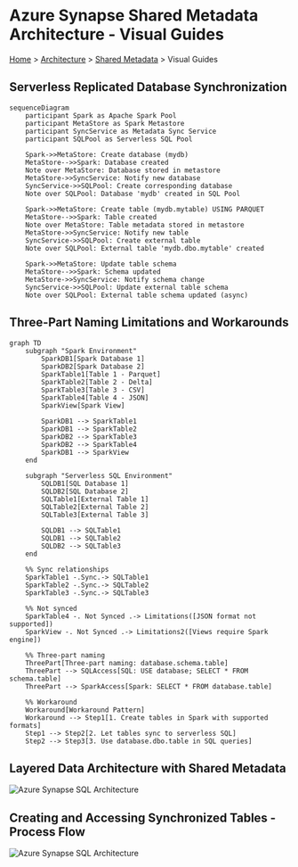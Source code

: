 # Azure Synapse Shared Metadata Architecture - Visual Guides

[Home](/README.md) > [Architecture](../README.md) > [Shared Metadata](README.md) > Visual Guides

## Serverless Replicated Database Synchronization

```mermaid
sequenceDiagram
    participant Spark as Apache Spark Pool
    participant MetaStore as Spark Metastore
    participant SyncService as Metadata Sync Service
    participant SQLPool as Serverless SQL Pool
    
    Spark->>MetaStore: Create database (mydb)
    MetaStore-->>Spark: Database created
    Note over MetaStore: Database stored in metastore
    MetaStore->>SyncService: Notify new database
    SyncService->>SQLPool: Create corresponding database
    Note over SQLPool: Database 'mydb' created in SQL Pool
    
    Spark->>MetaStore: Create table (mydb.mytable) USING PARQUET
    MetaStore-->>Spark: Table created
    Note over MetaStore: Table metadata stored in metastore
    MetaStore->>SyncService: Notify new table
    SyncService->>SQLPool: Create external table
    Note over SQLPool: External table 'mydb.dbo.mytable' created
    
    Spark->>MetaStore: Update table schema
    MetaStore-->>Spark: Schema updated
    MetaStore->>SyncService: Notify schema change
    SyncService->>SQLPool: Update external table schema
    Note over SQLPool: External table schema updated (async)
```

## Three-Part Naming Limitations and Workarounds

```mermaid
graph TD
    subgraph "Spark Environment"
        SparkDB1[Spark Database 1]
        SparkDB2[Spark Database 2]
        SparkTable1[Table 1 - Parquet]
        SparkTable2[Table 2 - Delta]
        SparkTable3[Table 3 - CSV]
        SparkTable4[Table 4 - JSON]
        SparkView[Spark View]
        
        SparkDB1 --> SparkTable1
        SparkDB1 --> SparkTable2
        SparkDB2 --> SparkTable3
        SparkDB2 --> SparkTable4
        SparkDB1 --> SparkView
    end
    
    subgraph "Serverless SQL Environment"
        SQLDB1[SQL Database 1]
        SQLDB2[SQL Database 2]
        SQLTable1[External Table 1]
        SQLTable2[External Table 2]
        SQLTable3[External Table 3]
        
        SQLDB1 --> SQLTable1
        SQLDB1 --> SQLTable2
        SQLDB2 --> SQLTable3
    end
    
    %% Sync relationships
    SparkTable1 -.Sync.-> SQLTable1
    SparkTable2 -.Sync.-> SQLTable2
    SparkTable3 -.Sync.-> SQLTable3
    
    %% Not synced
    SparkTable4 -. Not Synced .-> Limitations([JSON format not supported])
    SparkView -. Not Synced .-> Limitations2([Views require Spark engine])
    
    %% Three-part naming
    ThreePart[Three-part naming: database.schema.table]
    ThreePart --> SQLAccess[SQL: USE database; SELECT * FROM schema.table]
    ThreePart --> SparkAccess[Spark: SELECT * FROM database.table]
    
    %% Workaround
    Workaround[Workaround Pattern]
    Workaround --> Step1[1. Create tables in Spark with supported formats]
    Step1 --> Step2[2. Let tables sync to serverless SQL]
    Step2 --> Step3[3. Use database.dbo.table in SQL queries]
```

## Layered Data Architecture with Shared Metadata

![Azure Synapse SQL Architecture](https://learn.microsoft.com/en-us/azure/synapse-analytics/media/overview-architecture/sql-architecture.png)


## Creating and Accessing Synchronized Tables - Process Flow

![Azure Synapse SQL Architecture](https://learn.microsoft.com/en-us/azure/synapse-analytics/media/overview-architecture/sql-architecture.png)

